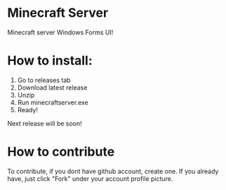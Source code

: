# Minecraft Server
Minecraft server Windows Forms UI!

# How to install:
1. Go to releases tab
2. Download latest release
3. Unzip
4. Run minecraftserver.exe
5. Ready!



Next release will be soon!

# How to contribute
To contribute, if you dont have github account, create one.
If you already have, just click "Fork" under your account profile picture.
